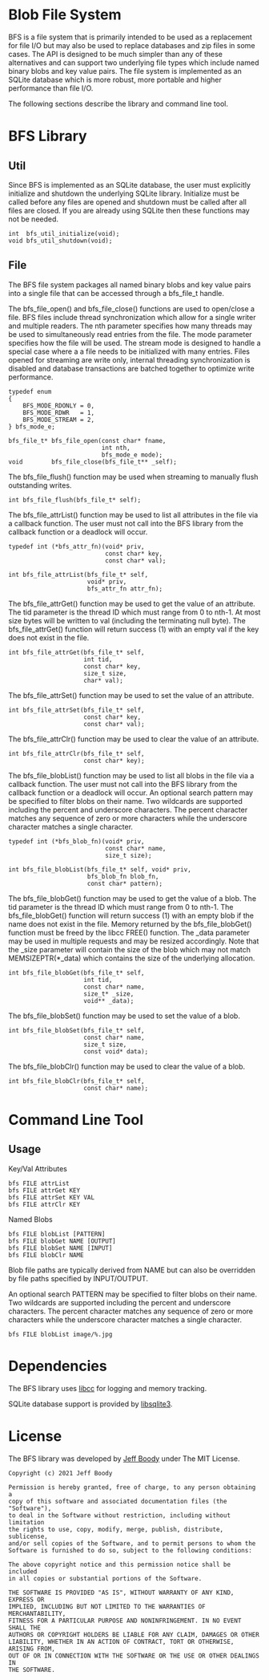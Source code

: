 Blob File System
================

BFS is a file system that is primarily intended to be used
as a replacement for file I/O but may also be used to
replace databases and zip files in some cases. The API is
designed to be much simpler than any of these alternatives
and can support two underlying file types which include
named binary blobs and key value pairs. The file system is
implemented as an SQLite database which is more robust, more
portable and higher performance than file I/O.

The following sections describe the library and command
line tool.

BFS Library
===========

Util
----

Since BFS is implemented as an SQLite database, the user
must explicitly initialize and shutdown the underlying
SQLite library. Initialize must be called before any files
are opened and shutdown must be called after all files are
closed. If you are already using SQLite then these functions
may not be needed.

	int  bfs_util_initialize(void);
	void bfs_util_shutdown(void);

File
----

The BFS file system packages all named binary blobs and key
value pairs into a single file that can be accessed through
a bfs\_file\_t handle.

The bfs\_file\_open() and bfs\_file\_close() functions are
used to open/close a file. BFS files include thread
synchronization which allow for a single writer and
multiple readers. The nth parameter specifies how many
threads may be used to simultaneously read entries from the
file. The mode parameter specifies how the file will be
used. The stream mode is designed to handle a special case
where a a file needs to be initialized with many entries.
Files opened for streaming are write only, internal
threading synchronization is disabled and database
transactions are batched together to optimize write
performance.

	typedef enum
	{
		BFS_MODE_RDONLY = 0,
		BFS_MODE_RDWR   = 1,
		BFS_MODE_STREAM = 2,
	} bfs_mode_e;

	bfs_file_t* bfs_file_open(const char* fname,
	                          int nth,
	                          bfs_mode_e mode);
	void        bfs_file_close(bfs_file_t** _self);

The bfs\_file\_flush() function may be used when streaming
to manually flush outstanding writes.

	int bfs_file_flush(bfs_file_t* self);

The bfs\_file\_attrList() function may be used to list all
attributes in the file via a callback function. The user
must not call into the BFS library from the callback
function or a deadlock will occur.

	typedef int (*bfs_attr_fn)(void* priv,
	                           const char* key,
	                           const char* val);

	int bfs_file_attrList(bfs_file_t* self,
	                      void* priv,
	                      bfs_attr_fn attr_fn);

The bfs\_file\_attrGet() function may be used to get the
value of an attribute. The tid parameter is the thread ID
which must range from 0 to nth-1. At most size bytes will
be written to val (including the terminating null byte).
The bfs\_file\_attrGet() function will return success (1)
with an empty val if the key does not exist in the file.

	int bfs_file_attrGet(bfs_file_t* self,
	                     int tid,
	                     const char* key,
	                     size_t size,
	                     char* val);

The bfs\_file\_attrSet() function may be used to set the
value of an attribute.

	int bfs_file_attrSet(bfs_file_t* self,
	                     const char* key,
	                     const char* val);

The bfs\_file\_attrClr() function may be used to clear the
value of an attribute.

	int bfs_file_attrClr(bfs_file_t* self,
	                     const char* key);

The bfs\_file\_blobList() function may be used to list all
blobs in the file via a callback function. The user
must not call into the BFS library from the callback
function or a deadlock will occur. An optional search
pattern may be specified to filter blobs on their name. Two
wildcards are supported including the percent and underscore
characters. The percent character matches any sequence of
zero or more characters while the underscore character
matches a single character.

	typedef int (*bfs_blob_fn)(void* priv,
	                           const char* name,
	                           size_t size);

	int bfs_file_blobList(bfs_file_t* self, void* priv,
	                      bfs_blob_fn blob_fn,
	                      const char* pattern);

The bfs\_file\_blobGet() function may be used to get the
value of a blob. The tid parameter is the thread ID which
must range from 0 to nth-1. The bfs\_file\_blobGet()
function will return success (1) with an empty blob if the
name does not exist in the file. Memory returned by the
bfs\_file\_blobGet() function must be freed by the libcc
FREE() function. The _data parameter may be used in
multiple requests and may be resized accordingly. Note that
the _size parameter will contain the size of the blob which
may not match MEMSIZEPTR(*_data) which contains the size of
the underlying allocation.

	int bfs_file_blobGet(bfs_file_t* self,
	                     int tid,
	                     const char* name,
	                     size_t* _size,
	                     void** _data);

The bfs\_file\_blobSet() function may be used to set the
value of a blob.

	int bfs_file_blobSet(bfs_file_t* self,
	                     const char* name,
	                     size_t size,
	                     const void* data);

The bfs\_file\_blobClr() function may be used to clear the
value of a blob.

	int bfs_file_blobClr(bfs_file_t* self,
	                     const char* name);

Command Line Tool
=================

Usage
-----

Key/Val Attributes

	bfs FILE attrList
	bfs FILE attrGet KEY
	bfs FILE attrSet KEY VAL
	bfs FILE attrClr KEY

Named Blobs

	bfs FILE blobList [PATTERN]
	bfs FILE blobGet NAME [OUTPUT]
	bfs FILE blobSet NAME [INPUT]
	bfs FILE blobClr NAME

Blob file paths are typically derived from NAME but can
also be overridden by file paths specified by INPUT/OUTPUT.

An optional search PATTERN may be specified to filter blobs
on their name. Two wildcards are supported including the
percent and underscore characters. The percent character
matches any sequence of zero or more characters while the
underscore character matches a single character.

	bfs FILE blobList image/%.jpg

Dependencies
============

The BFS library uses
[libcc](https://github.com/jeffboody/libcc)
for logging and memory tracking.

SQLite database support is provided by
[libsqlite3](https://github.com/jeffboody/libsqlite3).

License
=======

The BFS library was developed by
[Jeff Boody](mailto:jeffboody@gmail.com)
under The MIT License.

	Copyright (c) 2021 Jeff Boody

	Permission is hereby granted, free of charge, to any person obtaining a
	copy of this software and associated documentation files (the "Software"),
	to deal in the Software without restriction, including without limitation
	the rights to use, copy, modify, merge, publish, distribute, sublicense,
	and/or sell copies of the Software, and to permit persons to whom the
	Software is furnished to do so, subject to the following conditions:

	The above copyright notice and this permission notice shall be included
	in all copies or substantial portions of the Software.

	THE SOFTWARE IS PROVIDED "AS IS", WITHOUT WARRANTY OF ANY KIND, EXPRESS OR
	IMPLIED, INCLUDING BUT NOT LIMITED TO THE WARRANTIES OF MERCHANTABILITY,
	FITNESS FOR A PARTICULAR PURPOSE AND NONINFRINGEMENT. IN NO EVENT SHALL THE
	AUTHORS OR COPYRIGHT HOLDERS BE LIABLE FOR ANY CLAIM, DAMAGES OR OTHER
	LIABILITY, WHETHER IN AN ACTION OF CONTRACT, TORT OR OTHERWISE, ARISING FROM,
	OUT OF OR IN CONNECTION WITH THE SOFTWARE OR THE USE OR OTHER DEALINGS IN
	THE SOFTWARE.
